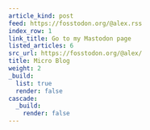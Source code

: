 ```yaml
---
article_kind: post
feed: https://fosstodon.org/@alex.rss
index_row: 1
link_title: Go to my Mastodon page
listed_articles: 6
src_url: https://fosstodon.org/@alex/
title: Micro Blog
weight: 2
_build:
  list: true
  render: false
cascade:
  _build:
    render: false
---
```

